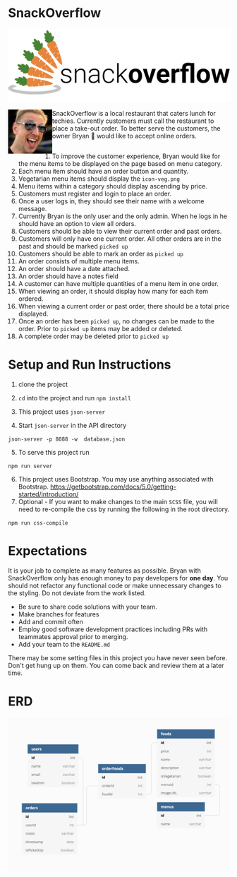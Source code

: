 # SnackOverflow

![](assets/images/snackoverflow.svg)

<img src="assets/images/bryan.jpg" align="left" width="100px" />
SnackOverflow is a local restaurant that caters lunch for techies. Currently customers must call the restaurant to place a take-out order. To better serve the customers, the owner Bryan 👋 would like to accept online orders. 

##

1. To improve the customer experience, Bryan would like for the menu items to be displayed on the page based on menu category.
1. Each menu item should have an order button and quantity.
1. Vegetarian menu items should display the `icon-veg.png`
1. Menu items within a category should display ascending by price.
1. Customers must register and login to place an order. 
1. Once a user logs in, they should see their name with a welcome message.
1. Currently Bryan is the only user and the only admin. When he logs in he should have an option to view all orders.
1. Customers should be able to view their current order and past orders.
1. Customers will only have one current order. All other orders are in the past and should be marked `picked up`
1. Customers should be able to mark an order as `picked up`
1. An order consists of multiple menu items.
1. An order should have a date attached.
1. An order should have a notes field
1. A customer can have multiple quantities of a menu item in one order.
1. When viewing an order, it should display how many for each item ordered. 
1. When viewing a current order or past order, there should be a total price displayed. 
1. Once an order has been `picked up`, no changes can be made to the order. Prior to `picked up` items may be added or deleted.
1. A complete order may be deleted prior to `picked up`


# Setup and Run Instructions
1. clone the project
1. `cd` into the project and run `npm install`



1. This project uses `json-server`
1. Start `json-server` in the API directory

```
json-server -p 8088 -w  database.json
```


5. To serve this project run
```
npm run server
```

6. This project uses Bootstrap. You may use anything associated with Bootstrap. https://getbootstrap.com/docs/5.0/getting-started/introduction/
7. Optional - If you want to make changes to the main `SCSS` file, you will need to re-compile the css by running the following in the root directory.
```
npm run css-compile
```

# Expectations
It is your job to complete as many features as possible. Bryan with SnackOverflow only has enough money to pay developers for **one day**. You should not refactor any functional code or make unnecessary changes to the styling. Do not deviate from the work listed.

* Be sure to share code solutions with your team. 
* Make branches for features
* Add and commit often
* Employ good software development practices including PRs with teammates approval prior to merging.
* Add your team to the `README.md`

There may be some setting files in this project you have never seen before. Don't get hung up on them. You can come back and review them at a later time.

# ERD
![](assets/images/ERD-SnackOverflow.png)